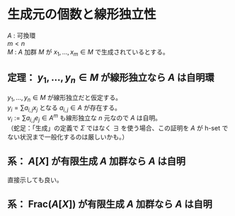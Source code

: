 # 生成元の個数と線形独立性
$A$ : 可換環  
$m < n$  
$M$ : $A$ 加群
$M$ が $x_1,\ldots ,x_m\in M$ で生成されているとする。
## 定理： $y_1,\ldots ,y_n\in M$ が線形独立なら $A$ は自明環
$y_1,\ldots ,y_n\in M$ が線形独立だと仮定する。  
$y_i=\sum a_{i,j}x_j$ となる $a_{i,j}\in A$ が存在する。  
$v_i:=\sum a_{i,j}e_j\in A^m$ も線形独立な $n$ 元なので $A$ は自明。  
（蛇足：「生成」の定義で $\Sigma$ ではなく $\exists$ を使う場合、この証明を $A$ が h-set でない状況まで一般化するのは厳しいかも。）
## 系： $A[X]$ が有限生成 $A$ 加群なら $A$ は自明
直接示しても良い。
## 系： $\mathrm{Frac} (A[X])$ が有限生成 $A$ 加群なら $A$ は自明
